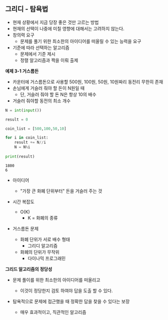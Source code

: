 ## 그리디 - 탐욕법
- 현재 상황에서 지금 당장 좋은 것만 고르는 방법
- 현재의 선택이 나중에 미칠 영향에 대해서는 고려하지 않는다.
- 창의력 요구
    - 문제를 풀기 위한 최소한의 아이디어를 떠올릴 수 있는 능력을 요구
- 기준에 따라 선택하는 알고리즘
    - 문제에서 기준 제시
    - 정렬 알고리즘과 짝을 이뤄 출제

**예제 3-1 거스름돈**
- 카운터에 거스름돈으로 사용할 500원, 100원, 50원, 10원짜리 동전리 무한히 존재
- 손님에게 거슬러 줘야 할 돈이 N원일 때
    - 단, 거슬러 줘야 할 돈 N은 항상 10의 배수
- 거슬러 줘야할 동전의 최소 개수 


```python
N = int(input())

result = 0

coin_list = [500,100,50,10]

for i in coin_list:
    result += N//i
    N = N%i
        
print(result)
```

    1800
    6
    

- 아이디어
    - "가장 큰 화폐 단위부터" 돈을 거슬러 주는 것
- 시간 복잡도
    - O(K)
        - K = 화폐의 종류

- 거스름돈 문제
    - 화폐 단위가 서로 배수 형태
        - 그리디 알고리즘
    - 화폐의 단위가 무작위
        - 다이나믹 프로그래민

**그리드 알고리즘의 정당성**
- 문제 풀이를 위한 최소한의 아이디어를 떠올리고 
    - 이것이 정당한지 검토 하여야 답을 도출 할 수 있다.
    
    
- 탐욕적으로 문제에 접근했을 때 정확한 답을 찾을 수 있다는 보장
    - 매우 효과적이고, 직관적인 알고리즘

